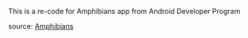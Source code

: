This is a re-code for Amphibians app from Android Developer Program

source: 
[Amphibians](https://github.com/google-developer-training/basic-android-kotlin-compose-training-amphibians)


